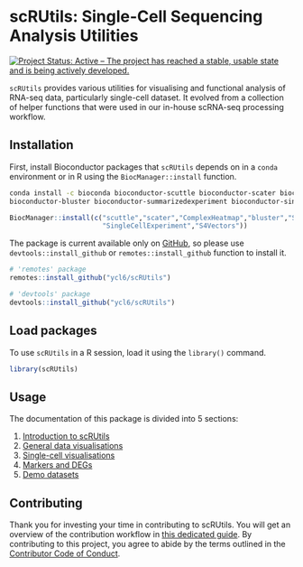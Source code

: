 # scRUtils: Single-Cell Sequencing Analysis Utilities

[![Project Status: Active – The project has reached a stable, usable state and is being actively 
developed.](https://www.repostatus.org/badges/latest/active.svg)](https://www.repostatus.org/#active)

`scRUtils` provides various utilities for visualising and functional analysis of RNA-seq data,
particularly single-cell dataset. It evolved from a collection of helper functions that were
used in our in-house scRNA-seq processing workflow.

## Installation

First, install Bioconductor packages that `scRUtils` depends on in a `conda` environment or
in R using the `BiocManager::install` function.

``` sh
conda install -c bioconda bioconductor-scuttle bioconductor-scater bioconductor-complexheatmap \
bioconductor-bluster bioconductor-summarizedexperiment bioconductor-singlecellexperiment bioconductor-s4vectors
```

``` r
BiocManager::install(c("scuttle","scater","ComplexHeatmap","bluster","SummarizedExperiment",
                       "SingleCellExperiment","S4Vectors"))
```

The package is current available only on [GitHub](https://github.com/ycl6/scRUtils), 
so please use `devtools::install_github` or `remotes::install_github` function to install it.

``` r
# 'remotes' package
remotes::install_github("ycl6/scRUtils")

# 'devtools' package
devtools::install_github("ycl6/scRUtils")
```

## Load packages

To use `scRUtils` in a R session, load it using the `library()` command.

``` r
library(scRUtils)
```

## Usage

The documentation of this package is divided into 5 sections:

1. [Introduction to scRUtils](https://ycl6.github.io/scRUtils/scRUtils-intro.html)
2. [General data visualisations](https://ycl6.github.io/scRUtils/basics.html)
3. [Single-cell visualisations](https://ycl6.github.io/scRUtils/singleCell.html)
4. [Markers and DEGs](https://ycl6.github.io/scRUtils/markers.html)
5. [Demo datasets](https://ycl6.github.io/scRUtils/demoData.html)

## Contributing

Thank you for investing your time in contributing to scRUtils. You will get an 
overview of the contribution workflow in [this dedicated guide](CONTRIBUTING.md). 
By contributing to this project, you agree to abide by the terms outlined in the 
[Contributor Code of Conduct](CODE_OF_CONDUCT.md).

